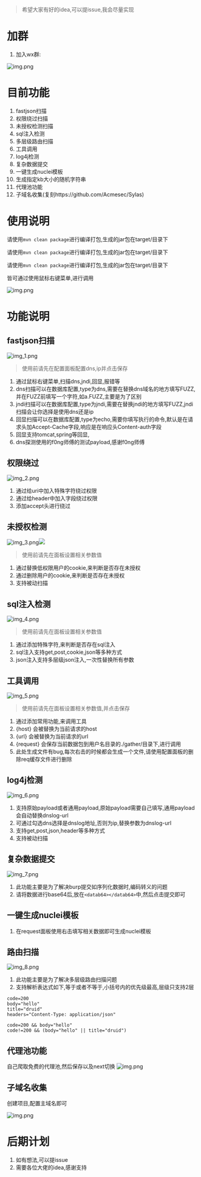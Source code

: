 > 希望大家有好的idea,可以提issue,我会尽量实现


# 加群

1. 加入wx群:

![img.png](images/img_wxgroup.png)

# 目前功能

1. fastjson扫描
2. 权限绕过扫描
3. 未授权检测扫描
4. sql注入检测
5. 多层级路由扫描
6. 工具调用
7. log4j检测
8. 复杂数据提交
9. 一键生成nuclei模板
10. 生成指定kb大小的随机字符串
11. 代理池功能
12. 子域名收集(复刻https://github.com/Acmesec/Sylas)

# 使用说明

请使用`mvn clean package`进行编译打包,生成的jar包在target/目录下

请使用`mvn clean package`进行编译打包,生成的jar包在target/目录下

请使用`mvn clean package`进行编译打包,生成的jar包在target/目录下

皆可通过使用鼠标右键菜单,进行调用

![img.png](images/img.png)

# 功能说明

## fastjson扫描

![img_1.png](images/img_1.png)

> 使用前请先在配置面板配置dns,ip并点击保存

1. 通过鼠标右键菜单,扫描dns,jndi,回显,报错等
2. dns扫描可以在数据库配置,type为dns,需要在替换dns域名的地方填写FUZZ,并在FUZZ前填写一个字符,如a.FUZZ,主要是为了区别
3. jndi扫描可以在数据库配置,type为jndi,需要在替换jndi的地方填写FUZZ,jndi扫描会让你选择是使用dns还是ip
4. 回显扫描可以在数据库配置,type为echo,需要你填写执行的命令,默认是在请求头加Accept-Cache字段,响应是在响应头Content-auth字段
5. 回显支持tomcat,spring等回显,
6. dns探测使用的f0ng师傅的测试payload,感谢f0ng师傅

## 权限绕过

![img_2.png](images/img_2.png)

1. 通过给uri中加入特殊字符绕过权限
2. 通过给header中加入字段绕过权限
3. 添加accept头进行绕过

## 未授权检测

![img_3.png](images/img_3.png)![](./images/prem.png)

> 使用前请先在面板设置相关参数值

1. 通过替换低权限用户的cookie,来判断是否存在未授权
2. 通过删除用户的cookie,来判断是否存在未授权
3. 支持被动扫描

## sql注入检测

![img_4.png](images/img_4.png)

> 使用前请先在面板设置相关参数值

1. 通过添加特殊字符,来判断是否存在sql注入
2. sql注入支持get,post,cookie,json等多种方式
3. json注入支持多层级json注入,一次性替换所有参数

## 工具调用

![img_5.png](images/img_5.png)

> 使用前请先在面板设置相关参数值,并点击保存

1. 通过添加常用功能,来调用工具
2. {host} 会被替换为当前请求的host
3. {url} 会被替换为当前请求的url
4. {request} 会保存当前数据包到用户名目录的./gather/目录下,进行调用
5. 此处生成文件有bug,每次右击的时候都会生成一个文件,请使用配置面板的删除req缓存文件进行删除

## log4j检测

![img_6.png](images/img_6.png)

1. 支持原始payload或者通用payload,原始payload需要自己填写,通用payload会自动替换dnslog-url
2. 可通过勾选dns选择是dnslog地址,否则为ip,替换参数为dnslog-url
2. 支持get,post,json,header等多种方式
3. 支持被动扫描

## 复杂数据提交

![img_7.png](images/img_7.png)

1. 此功能主要是为了解决burp提交如序列化数据时,编码转义的问题
2. 请将数据进行base64后,放在`<datab64></datab64>`中,然后点击提交即可

## 一键生成nuclei模板

1. 在request面板使用右击填写相关数据即可生成nuclei模板


## 路由扫描

![img_8.png](images/img_8.png)

1. 此功能主要是为了解决多层级路由扫描问题
2. 支持解析表达式如下,等于或者不等于,小括号内的优先级最高,层级只支持2层
```
code=200
body="hello"
title="druid"
headers="Content-Type: application/json"

code=200 && body="hello"
code!=200 && (body="hello" || title="druid")
```


## 代理池功能

自己爬取免费的代理池,然后保存以及next切换
![img.png](images/img_9.png)


## 子域名收集

创建项目,配置主域名即可

![img.png](images/img_10.png)



# 后期计划

1. 如有想法,可以提issue
2. 需要各位大佬的idea,感谢支持